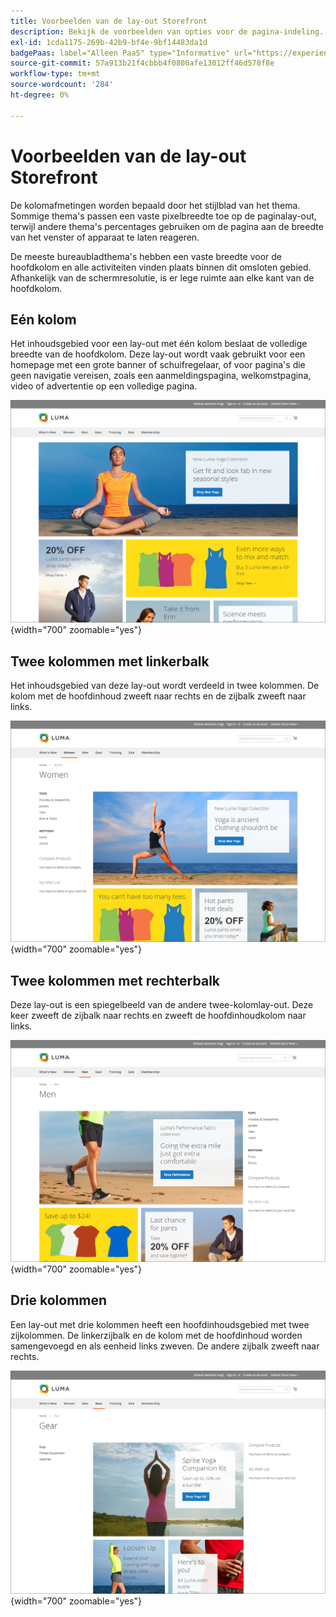 ```yaml
---
title: Voorbeelden van de lay-out Storefront
description: Bekijk de voorbeelden van opties voor de pagina-indeling.
exl-id: 1cda1175-269b-42b9-bf4e-9bf14483da1d
badgePaas: label="Alleen PaaS" type="Informative" url="https://experienceleague.adobe.com/en/docs/commerce/user-guides/product-solutions" tooltip="Is alleen van toepassing op Adobe Commerce op Cloud-projecten (door Adobe beheerde PaaS-infrastructuur) en op projecten in het veld."
source-git-commit: 57a913b21f4cbbb4f0800afe13012ff46d578f8e
workflow-type: tm+mt
source-wordcount: '284'
ht-degree: 0%

---
```


# Voorbeelden van de lay-out Storefront

De kolomafmetingen worden bepaald door het stijlblad van het thema. Sommige thema&#39;s passen een vaste pixelbreedte toe op de paginalay-out, terwijl andere thema&#39;s percentages gebruiken om de pagina aan de breedte van het venster of apparaat te laten reageren.

De meeste bureaubladthema&#39;s hebben een vaste breedte voor de hoofdkolom en alle activiteiten vinden plaats binnen dit omsloten gebied. Afhankelijk van de schermresolutie, is er lege ruimte aan elke kant van de hoofdkolom.

## Eén kolom

Het inhoudsgebied voor een lay-out met één kolom beslaat de volledige breedte van de hoofdkolom. Deze lay-out wordt vaak gebruikt voor een homepage met een grote banner of schuifregelaar, of voor pagina&#39;s die geen navigatie vereisen, zoals een aanmeldingspagina, welkomstpagina, video of advertentie op een volledige pagina.

![ Voorbeeld van één-kolomlay-out ](./assets/page-layout-1-col.png){width="700" zoomable="yes"}

## Twee kolommen met linkerbalk

Het inhoudsgebied van deze lay-out wordt verdeeld in twee kolommen. De kolom met de hoofdinhoud zweeft naar rechts en de zijbalk zweeft naar links.

![ Voorbeeld van twee kolommen met linkerbar ](./assets/page-layout-2-col-left-bar.png){width="700" zoomable="yes"}

## Twee kolommen met rechterbalk

Deze lay-out is een spiegelbeeld van de andere twee-kolomlay-out. Deze keer zweeft de zijbalk naar rechts en zweeft de hoofdinhoudkolom naar links.

![ Voorbeeld van twee kolommen met juiste bar ](./assets/page-layout-2-col-right-bar.png){width="700" zoomable="yes"}

## Drie kolommen

Een lay-out met drie kolommen heeft een hoofdinhoudsgebied met twee zijkolommen. De linkerzijbalk en de kolom met de hoofdinhoud worden samengevoegd en als eenheid links zweven. De andere zijbalk zweeft naar rechts.

![ Voorbeeld van drie kolommen ](./assets/page-layout-3-col.png){width="700" zoomable="yes"}
